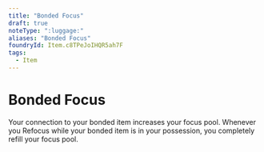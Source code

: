```yaml
---
title: "Bonded Focus"
draft: true
noteType: ":luggage:"
aliases: "Bonded Focus"
foundryId: Item.c8TPeJoIHQR5ah7F
tags:
  - Item
---
```


# Bonded Focus

Your connection to your bonded item increases your focus pool. Whenever you Refocus while your bonded item is in your possession, you completely refill your focus pool.
